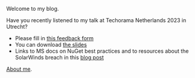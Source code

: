 Welcome to my blog.

Have you recently listened to my talk at Techorama Netherlands 2023 in Utrecht?
- Please fill in [this feedback form](https://forms.gle/vQANizfBGLHMa6QG9)
- You can download [the slides](https://github.com/andreiepure/DependencyConfusionDemo/tree/main/slides)
- Links to MS docs on NuGet best practices and to resources about the SolarWinds breach in this [blog post](https://andreiepure.ro/2022/08/28/dotnetday-resources.html)

[About me](about.md).
